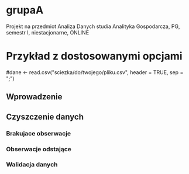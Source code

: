# grupaA

Projekt na przedmiot Analiza Danych studia Analityka Gospodarcza, PG, semestr I, niestacjonarne, ONLINE





# Przykład z dostosowanymi opcjami
#dane <- read.csv("sciezka/do/twojego/pliku.csv", header = TRUE, sep = ";")

## Wprowadzenie 

## Czyszczenie danych 

### Brakujace obserwacje 

### Obserwacje odstające 

### Walidacja danych 

